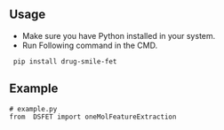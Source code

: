 ## Usage

- Make sure you have Python installed in your system.
- Run Following command in the CMD.
 ```
  pip install drug-smile-fet
  ```
## Example

 ```
# example.py
from  DSFET import oneMolFeatureExtraction

